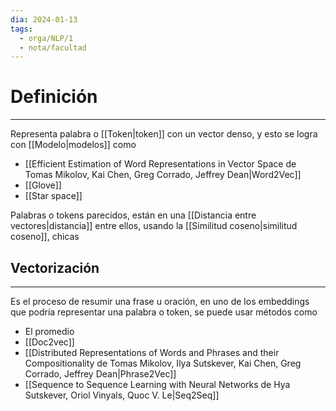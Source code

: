 ```yaml
---
dia: 2024-01-13
tags:
  - orga/NLP/1
  - nota/facultad
---
```

# Definición
---
Representa palabra o [[Token|token]] con un vector denso, y esto se logra con [[Modelo|modelos]] como
* [[Efficient Estimation of Word Representations in Vector Space de Tomas Mikolov, Kai Chen, Greg Corrado, Jeffrey Dean|Word2Vec]]
* [[Glove]]
* [[Star space]]

Palabras o tokens parecidos, están en una [[Distancia entre vectores|distancia]] entre ellos, usando la [[Similitud coseno|similitud coseno]], chicas

## Vectorización
---
Es el proceso de resumir una frase u oración, en uno de los embeddings que podría representar una palabra o token, se puede usar métodos como
* El promedio
* [[Doc2vec]]
* [[Distributed Representations of Words and Phrases and their Compositionality de Tomas Mikolov, Ilya Sutskever, Kai Chen, Greg Corrado, Jeffrey Dean|Phrase2Vec]]
* [[Sequence to Sequence Learning with Neural Networks de Hya Sutskever, Oriol Vinyals, Quoc V. Le|Seq2Seq]]

